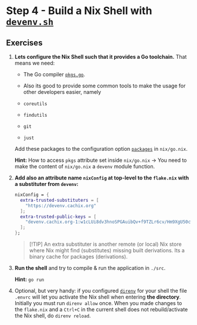 # Step 4 - Build a Nix Shell with [`devenv.sh`](https://devenv.sh)

## Exercises

1. **Lets configure the Nix Shell such that it provides a Go toolchain.** That
   means we need:

   - The Go compiler
     [`pkgs.go`](https://search.nixos.org/packages?channel=unstable&show=go&query=go).

   - Also its good to provide some common tools to make the usage for other
     developers easier, namely

   - `coreutils`
   - `findutils`
   - `git`
   - `just`

   Add these packages to the configuration option
   [`packages`](https://devenv.sh/reference/options/#packages) in `nix/go.nix`.

   **Hint:** How to access `pkgs` attribute set inside `nix/go.nix` -> You need
   to make the content of `nix/go.nix` a `devenv` module function.

2. **Add also an attribute name `nixConfig` at top-level to the `flake.nix` with
   a substituter from `devenv`:**

   ```nix
   nixConfig = {
     extra-trusted-substituters = [
       "https://devenv.cachix.org"
     ];
     extra-trusted-public-keys = [
       "devenv.cachix.org-1:w1cLUi8dv3hnoSPGAuibQv+f9TZLr6cv/Hm9XgU50cw="
     ];
   };
   ```

   > [!TIP] An extra substituter is another remote (or local) Nix store where
   > Nix might find (substitutes) missing built derivations. Its a binary cache
   > for packages (derivations).

3. **Run the shell** and try to compile & run the application in `./src`.

   **Hint:** `go run`

4. Optional, but very handy: if you configured
   [`direnv`](https://direnv.net/docs/hook.html) for your shell the file
   `.envrc` will let you activate the Nix shell when entering **the directory**.
   Initially you must run `direnv allow` once. When you made changes to the
   `flake.nix` and a `Ctrl+C` in the current shell does not rebuild/activate the
   Nix shell, do `direnv reload`.
